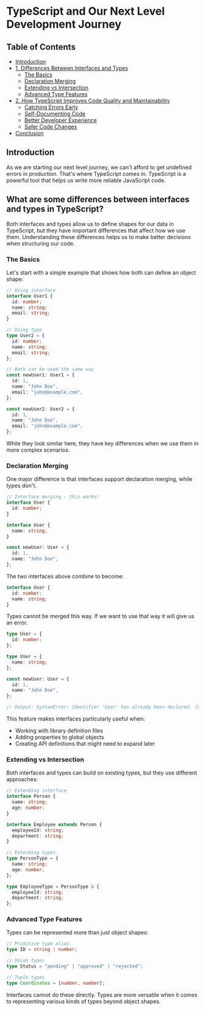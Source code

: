 # TypeScript and Our Next Level Development Journey

## Table of Contents

- [Introduction](#introduction)
- [1. Differences Between Interfaces and Types](#1-differences-between-interfaces-and-types)
  - [The Basics](#the-basics)
  - [Declaration Merging](#declaration-merging)
  - [Extending vs Intersection](#extending-vs-intersection)
  - [Advanced Type Features](#advanced-type-features)
- [2. How TypeScript Improves Code Quality and Maintainability](#2-how-typescript-improves-code-quality-and-maintainability)
  - [Catching Errors Early](#catching-errors-early)
  - [Self-Documenting Code](#self-documenting-code)
  - [Better Developer Experience](#better-developer-experience)
  - [Safer Code Changes](#safer-code-changes)
- [Conclusion](#conclusion)

## Introduction

As we are starting our next level journey, we can't afford to get undefined errors in production. That's where TypeScript comes in. TypeScript is a powerful tool that helps us write more reliable JavaScript code.

## What are some differences between interfaces and types in TypeScript?

Both interfaces and types allow us to define shapes for our data in TypeScript, but they have important differences that affect how we use them. Understanding these differences helps us to make better decisions when structuring our code.

### The Basics

Let's start with a simple example that shows how both can define an object shape:

```typescript
// Using interface
interface User1 {
  id: number;
  name: string;
  email: string;
}

// Using type
type User2 = {
  id: number;
  name: string;
  email: string;
};

// Both can be used the same way
const newUser1: User1 = {
  id: 1,
  name: "John Doe",
  email: "john@example.com",
};

const newUser2: User2 = {
  id: 1,
  name: "John Doe",
  email: "john@example.com",
};
```

While they look similar here, they have key differences when we use them in more complex scenarios.

### Declaration Merging

One major difference is that interfaces support declaration merging, while types don't.

```typescript
// Interface merging - this works!
interface User {
  id: number;
}

interface User {
  name: string;
}

const newUser: User = {
  id: 1,
  name: "John Doe",
};
```

The two interfaces above combine to become:

```typescript
interface User {
  id: number;
  name: string;
}
```

Types cannot be merged this way. If we want to use that way it will give us an error.

```typescript
type User = {
  id: number;
};

type User = {
  name: string;
};

const newUser: User = {
  id: 1,
  name: "John Doe",
};

// Output: SyntaxError: Identifier 'User' has already been declared. (5:5)
```

This feature makes interfaces particularly useful when:

- Working with library definition files
- Adding properties to global objects
- Creating API definitions that might need to expand later

### Extending vs Intersection

Both interfaces and types can build on existing types, but they use different approaches:

```typescript
// Extending interface
interface Person {
  name: string;
  age: number;
}

interface Employee extends Person {
  employeeId: string;
  department: string;
}

// Extending types
type PersonType = {
  name: string;
  age: number;
};

type EmployeeType = PersonType & {
  employeeId: string;
  department: string;
};
```

### Advanced Type Features

Types can be represented more than just object shapes:

```typescript
// Primitive type alias
type ID = string | number;

// Union types
type Status = "pending" | "approved" | "rejected";

// Tuple types
type Coordinates = [number, number];
```

Interfaces cannot do these directly. Types are more versatile when it comes to representing various kinds of types beyond object shapes.
